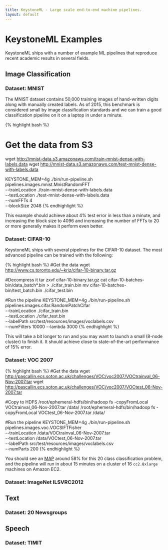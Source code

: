 ```yaml
---
title: KeystoneML - Large scale end-to-end machine pipelines.
layout: default
---
```


# KeystoneML Examples

KeystoneML ships with a number of example ML pipelines that reproduce recent academic results in several fields. 

## Image Classification

### Dataset: MNIST

The MNIST dataset contains 50,000 training images of hand-written digits along with manually created labels.
As of 2015, this benchmark is considered small by image classification standards and we can train a good classification pipeline on it on a laptop in under a minute.

{% highlight bash %}
# Get the data from S3
wget http://mnist-data.s3.amazonaws.com/train-mnist-dense-with-labels.data
wget http://mnist-data.s3.amazonaws.com/test-mnist-dense-with-labels.data

KEYSTONE_MEM=4g ./bin/run-pipeline.sh \
  pipelines.images.mnist.MnistRandomFFT \
  --trainLocation ./train-mnist-dense-with-labels.data \
  --testLocation ./test-mnist-dense-with-labels.data \
  --numFFTs 4 \
  --blockSize 2048
{% endhighlight %}

This example should achieve about 4% test error in less than a minute, and increasing the block size to 4096 and increasing the number of FFTs to 20 or more generally makes it perform even better.


### Dataset: CIFAR-10
KeystoneML ships with several pipelines for the CIFAR-10 dataset. The most advanced pipeline can be trained with the following:

{% highlight bash %}
#Get the data
wget http://www.cs.toronto.edu/~kriz/cifar-10-binary.tar.gz

#Decompress it
tar zxvf cifar-10-binary.tar.gz
cat cifar-10-batches-bin/data_batch*.bin > ./cifar_train.bin
mv cifar-10-batches-bin/test_batch.bin ./cifar_test.bin

#Run the pipeline
KEYSTONE_MEM=4g ./bin/run-pipeline.sh \
  pipelines.images.cifar.RandomPatchCifar \
  --trainLocation ./cifar_train.bin \
  --testLocation ./cifar_test.bin \
  --labelPath src/test/resources/images/voclabels.csv \
  --numFilters 10000
  --lambda 3000
{% endhighlight %}

This will take a bit longer to run and you may want to launch a small (8-node cluster) to finish it. It should achieve close to state-of-the-art performance of 15% error.

### Dataset: VOC 2007

{% highlight bash %}
#Get the data
wget http://pascallin.ecs.soton.ac.uk/challenges/VOC/voc2007/VOCtrainval_06-Nov-2007.tar
wget http://pascallin.ecs.soton.ac.uk/challenges/VOC/voc2007/VOCtest_06-Nov-2007.tar

#Copy to HDFS
/root/ephemeral-hdfs/bin/hadoop fs -copyFromLocal VOCtrainval_06-Nov-2007.tar /data/
/root/ephemeral-hdfs/bin/hadoop fs -copyFromLocal VOCtest_06-Nov-2007.tar /data/


#Run the pipeline
KEYSTONE_MEM=4g ./bin/run-pipeline.sh \
  pipelines.images.voc.VOCSIFTFisher \
  --trainLocation /data/VOCtrainval_06-Nov-2007.tar \
  --testLocation /data/VOCtest_06-Nov-2007.tar \
  --labelPath src/test/resources/images/voclabels.csv \
  --numParts 200
{% endhighlight %}

You should see an [MAP](http://en.wikipedia.org/wiki/Information_retrieval#Mean_average_precision) around 58% for this 20 class classification problem, and the pipeline will run in about 15 minutes on a cluster of 16 `cc2.8xlarge` machines on Amazon EC2. 


### Dataset: ImageNet ILSVRC2012

## Text

### Dataset: 20 Newsgroups


## Speech

### Dataset: TIMIT
